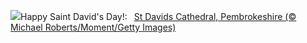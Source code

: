 ![](https://www.bing.com/th?id=OHR.StDavidsPembrokeshire_EN-GB6636392308_UHD.jpg&w=1000)Happy Saint David's Day!:&nbsp;&ensp;[St Davids Cathedral, Pembrokeshire (© Michael Roberts/Moment/Getty Images)](https://www.bing.com/th?id=OHR.StDavidsPembrokeshire_EN-GB6636392308_UHD.jpg)
<br><br/>

